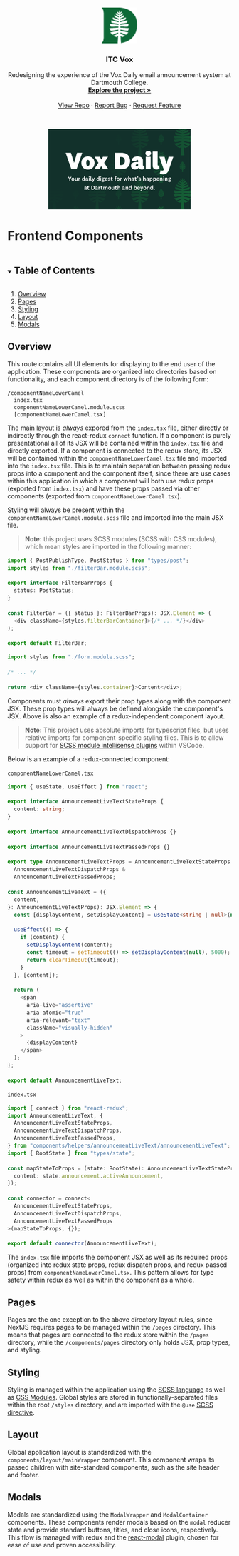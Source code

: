 <!-- PROJECT HEADER -->
<br />
<p align="center">
  <a href="https://github.com/dali-lab/itc-vox">
    <img src="../public/favicon.png" alt="Logo" width="80" height="80">
  </a>

  <h3 align="center">ITC Vox</h3>

  <p align="center">
    Redesigning the experience of the Vox Daily email announcement system at Dartmouth College.
    <br />
    <a href="https://github.com/dali-lab/itc-vox"><strong>Explore the project »</strong></a>
    <br />
    <br />
    <a href="https://github.com/dali-lab/itc-vox">View Repo</a>
    ·
    <a href="https://github.com/dali-lab/itc-vox/issues">Report Bug</a>
    ·
    <a href="https://github.com/dali-lab/itc-vox/issues">Request Feature</a>
  </p>

  <br />

  <p align="center">
    <a href="https://github.com/dali-lab/itc-vox">
      <img src="../public/banner.png" alt="Vox Daily Banner"  height="180">
    </a>
  </p>
</p>

# Frontend Components

<!-- TABLE OF CONTENTS -->

<details open="open">
  <summary><h2 style="display: inline-block">Table of Contents</h2></summary>
  <ol>
    <li><a href="#overview">Overview</a></li>
    <li><a href="#pages">Pages</a></li>
    <li><a href="#styling">Styling</a></li>
    <li><a href="#layout">Layout</a></li>
    <li><a href="#modals">Modals</a></li>
  </ol>
</details>

<!-- OVERVIEW -->

## Overview

This route contains all UI elements for displaying to the end user of the application. These components are organized into directories based on functionality, and each component directory is of the following form:

```text
/componentNameLowerCamel
  index.tsx
  componentNameLowerCamel.module.scss
  [componentNameLowerCamel.tsx]
```

The main layout is _always_ expored from the `index.tsx` file, either directly or indirectly through the react-redux `connect` function. If a component is purely presentational all of its JSX will be contained within the `index.tsx` file and directly exported. If a component is connected to the redux store, its JSX will be contained within the `componentNameLowerCamel.tsx` file and imported into the `index.tsx` file. This is to maintain separation between passing redux props into a component and the component itself, since there are use cases within this application in which a component will both use redux props (exported from `index.tsx`) and have these props passed via other components (exported from `componentNameLowerCamel.tsx`).

Styling will always be present within the `componentNameLowerCamel.module.scss` file and imported into the main JSX file.

> **Note:** this project uses SCSS modules (SCSS with CSS modules), which mean styles are imported in the following manner:

```typescript
import { PostPublishType, PostStatus } from "types/post";
import styles from "./filterBar.module.scss";

export interface FilterBarProps {
  status: PostStatus;
}

const FilterBar = ({ status }: FilterBarProps): JSX.Element => (
  <div className={styles.filterBarContainer}>{/* ... */}</div>
);

export default FilterBar;
```

```typescript
import styles from "./form.module.scss";

/* ... */

return <div className={styles.container}>Content</div>;
```

Components must _always_ export their prop types along with the component JSX. These prop types will always be defined alongside the component's JSX. Above is also an example of a redux-independent component layout.

> **Note:** This project uses absolute imports for typescript files, but uses relative imports for component-specific styling files. This is to allow support for [SCSS module intellisense plugins](https://marketplace.visualstudio.com/items?itemName=clinyong.vscode-css-modules) within VSCode.

Below is an example of a redux-connected component:

`componentNameLowerCamel.tsx`

```typescript
import { useState, useEffect } from "react";

export interface AnnouncementLiveTextStateProps {
  content: string;
}

export interface AnnouncementLiveTextDispatchProps {}

export interface AnnouncementLiveTextPassedProps {}

export type AnnouncementLiveTextProps = AnnouncementLiveTextStateProps &
  AnnouncementLiveTextDispatchProps &
  AnnouncementLiveTextPassedProps;

const AnnouncementLiveText = ({
  content,
}: AnnouncementLiveTextProps): JSX.Element => {
  const [displayContent, setDisplayContent] = useState<string | null>(null);

  useEffect(() => {
    if (content) {
      setDisplayContent(content);
      const timeout = setTimeout(() => setDisplayContent(null), 5000);
      return clearTimeout(timeout);
    }
  }, [content]);

  return (
    <span
      aria-live="assertive"
      aria-atomic="true"
      aria-relevant="text"
      className="visually-hidden"
    >
      {displayContent}
    </span>
  );
};

export default AnnouncementLiveText;
```

`index.tsx`

```typescript
import { connect } from "react-redux";
import AnnouncementLiveText, {
  AnnouncementLiveTextStateProps,
  AnnouncementLiveTextDispatchProps,
  AnnouncementLiveTextPassedProps,
} from "components/helpers/announcementLiveText/announcementLiveText";
import { RootState } from "types/state";

const mapStateToProps = (state: RootState): AnnouncementLiveTextStateProps => ({
  content: state.announcement.activeAnnouncement,
});

const connector = connect<
  AnnouncementLiveTextStateProps,
  AnnouncementLiveTextDispatchProps,
  AnnouncementLiveTextPassedProps
>(mapStateToProps, {});

export default connector(AnnouncementLiveText);
```

The `index.tsx` file imports the component JSX as well as its required props (organized into redux state props, redux dispatch props, and redux passed props) from `componentNameLowerCamel.tsx`. This pattern allows for type safety within redux as well as within the component as a whole.

## Pages

Pages are the one exception to the above directory layout rules, since NextJS requires pages to be managed within the `/pages` directory. This means that pages are connected to the redux store within the `/pages` directory, while the `/components/pages` directory only holds JSX, prop types, and styling.

## Styling

Styling is managed within the application using the [SCSS language](https://sass-lang.com/) as well as [CSS Modules](https://github.com/css-modules/css-modules). Global styles are stored in functionally-separated files within the root `/styles` directory, and are imported with the `@use` [SCSS directive](https://sass-lang.com/documentation/at-rules/use).

## Layout

Global application layout is standardized with the `components/layout/mainWrapper` component. This component wraps its passed children with site-standard components, such as the site header and footer.

## Modals

Modals are standardized using the `ModalWrapper` and `ModalContainer` components. These components render modals based on the `modal` reducer state and provide standard buttons, titles, and close icons, respectively. This flow is managed with redux and the [react-modal](https://www.npmjs.com/package/react-modal) plugin, chosen for ease of use and proven accessibility.

